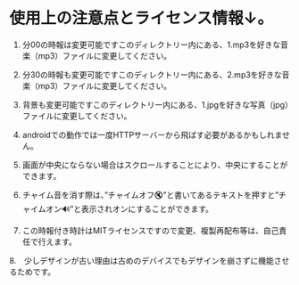 # 使用上の注意点とライセンス情報↓。

1. 分00の時報は変更可能ですこのディレクトリー内にある、1.mp3を好きな音楽（mp3）ファイルに変更してください。

2. 分30の時報も変更可能ですこのディレクトリー内にある、2.mp3を好きな音楽（mp3）ファイルに変更してください。

3. 背景も変更可能ですこのディレクトリー内にある、1.jpgを好きな写真（jpg）ファイルに変更してください。

4. androidでの動作では一度HTTPサーバーから飛ばす必要があるかもしれません。

5. 画面が中央にならない場合はスクロールすることにより、中央にすることができます。

6. チャイム音を消す際は、”チャイムオフ🔇”と書いてあるテキストを押すと”チャイムオン🔊”と表示されオンにすることができます。

7. この時報付き時計はMITライセンスですので変更、複製再配布等は、自己責任で行えます。

8.　少しデザインが古い理由は古めのデバイスでもデザインを崩さずに機能させるためです。
